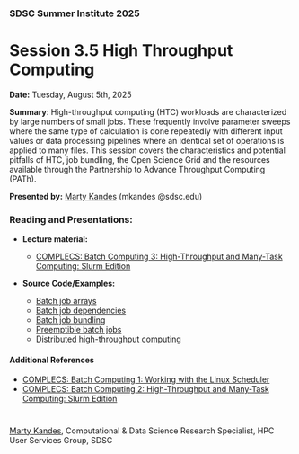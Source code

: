 ### SDSC Summer Institute 2025
# Session 3.5 High Throughput Computing

**Date:** Tuesday, August 5th, 2025

**Summary**: High-throughput computing (HTC) workloads are characterized by large numbers of small jobs. These frequently involve parameter sweeps where the same type of calculation is done repeatedly with different input values or data processing pipelines where an identical set of operations is applied to many files. This session covers the characteristics and potential pitfalls of HTC, job bundling, the Open Science Grid and the resources available through the Partnership to Advance Throughput Computing (PATh).

**Presented by:** [Marty Kandes](https://www.linkedin.com/in/marty-kandes-b53a34144) (mkandes @sdsc.edu)

### Reading and Presentations:
* **Lecture material:**
   * [COMPLECS: Batch Computing 3: High-Throughput and Many-Task Computing: Slurm Edition](https://drive.google.com/file/d/1fAI7nrBXy1DQgUVs-IoW-Urpg5iuRnXg/view?usp=drive_link)
  
* **Source Code/Examples:**
   * [Batch job arrays](ARRAYS.md)
   * [Batch job dependencies](DEPENDENCIES.md)
   * [Batch job bundling](BUNDLING.md)
   * [Preemptible batch jobs](PREEMPTIBLE.md)
   * [Distributed high-throughput computing](DHTC.md)


#### Additional References
 - [COMPLECS: Batch Computing 1: Working with the Linux Scheduler](https://drive.google.com/file/d/1WO2u6krJbDWudWUUfbmdX7emmmNkUQmb/view?usp=drive_link)
 - [COMPLECS: Batch Computing 2: High-Throughput and Many-Task Computing: Slurm Edition](https://drive.google.com/file/d/1fAI7nrBXy1DQgUVs-IoW-Urpg5iuRnXg/view?usp=drive_link)


#

[Marty Kandes](https://github.com/mkandes), Computational & Data Science Research Specialist, HPC User Services Group, SDSC
